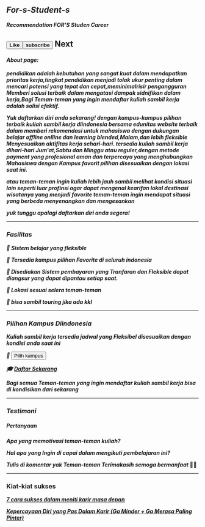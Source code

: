 ## <em><strong>For-s-Student-s</string>
Recommendation FOR'S Studen Career</em>

<button><strong> Like </strong></button><button><strong> subscribe </strong></button><strong> Next </strong></button>
---
#### <em><strong>About page:</strong></em>
<em>pendidikan adalah kebutuhan yang sangat kuat dalam mendapatkan prioritas kerja,tingkat pendidikan menjadi tolak ukur penting dalam mencari potensi yang tepat dan cepat,meminimalrisir pengangguran Memberi solusi terbaik dalam mengatasi dampak sidnifikan dalam kerja,Bagi Teman-teman yang ingin mendaftar kuliah sambil kerja adalah solisi efektif.</em>

<be>

<em>Yuk daftarkan diri anda sekarang!
dengan kampus-kampus pilihan terbaik kuliah sambil kerja diindonesia bersama edunitas website terbaik dalam memberi rekomendasi untuk mahasiswa dengan dukungan belajar
offline onlline dan learning blended,Malam,dan lebih fleksible Menyesuaikan aktifitas kerja sehari-hari.
tersedia kuliah sambil kerja dihari-hari Jum'at,Sabtu dan Minggu atau reguler,dengan metode payment yang profesional aman dan terpercaya yang menghubungkan Mahasiswa dengan Kampus favorit pilihan disesuaikan dengan lokasi saat ini.</em>

<em>atau teman-teman ingin kuliah lebih jauh sambil melihat kondisi situasi lain seperti luar profinsi agar dapat mengenal kearifan lokal destinasi wisatanya yang menjadi favorite teman-teman ingin mendapat situasi yang berbeda menyenangkan dan mengesankan</em>

<em><strong>yuk tunggu apalagi daftarkan diri anda segera!</strong></em>

---
### <em><strong>Fasilitas</strong>

🧭 Sistem belajar yang fleksible

🏫 Tersedia kampus pilihan Favorite di seluruh indonesia

📝 Disediakan Sistem pembayaran yang Tranfaran dan Fleksible dapat diangsur yang dapat dipantau setiap saat.

👀 Lokasi sesuai selera teman-teman 

🌄 bisa sambil touring jika ada kkl</em>

---

### <em>Pilihan Kampus Diindonesia
Kuliah sambil kerja tersedia jadwal yang Fleksibel disesuaikan dengan kondisi anda saat ini

🏫 [<button>Pilih kampus</button>](https://edunitas.com/kampus?gsf_by=d7bf08e6)

🎓 [Daftar Sekarang](https://edunitas.com/kampus/pendaftaran?gsf_by=d7bf08e6)

Bagi semua Teman-teman yang ingin mendaftar kuliah sambil kerja bisa di kondisikan dari sekarang

---

### Testimoni

##### Pertanyaan

Apa yang memotivasi teman-teman kuliah?

Hal apa yang Ingin di capai dalam mengikuti pembelajaran ini?

Tulis di komentar yak Teman-teman Terimakasih semoga bermanfaat</em> 🙏🏿

___

### Kiat-kiat sukses

<em>[7 cara sukses dalam meniti karir masa depan](https://medium.com/@Urbanhire/7-kunci-sukses-meniti-karir-buat-generasi-muda-f59ac5322adc)

[ Kepercayaan Diri yang Pas Dalam Karir (Ga Minder + Ga Merasa Paling Pinter)](https://medium.com/@iqbalhariadi/kepercayaan-diri-yang-pas-dalam-karir-ga-minder-ga-merasa-paling-pinter-e7727332bfc9)</em>




